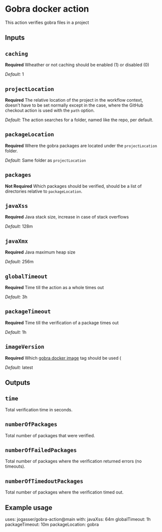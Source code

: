 # Gobra docker action

This action verifies gobra files in a project

## Inputs

## `caching`

**Required** Wheather or not caching should be enabled (1) or disabled (0)

*Default:*  1

## `projectLocation`

**Required** The relative location of the project in the workflow context, doesn't have to be set normally except in the case, where the GitHub checkout action is used with the `path` option.

*Default:* The action searches for a folder, named like the repo, per default.

## `packageLocation`

**Required** Where the gobra packages are located under the `projectLocation` folder.

*Default:* Same folder as `projectLocation`

## `packages`

**Not Required** Which packages should be verified, should be a list of directories relative to `packageLocation`.

## `javaXss`

**Required** Java stack size, increase in case of stack overflows

*Default:* 128m

## `javaXmx`

**Required** Java maximum heap size

*Default:* 256m


## `globalTimeout`

**Required** Time till the action as a whole times out

*Default:* 3h

## `packageTimeout`

**Required** Time till the verification of a package times out

*Default:* 1h

## `imageVersion`

**Required** Which [gobra docker image](https://github.com/jogasser/gobra/pkgs/container/gobra) tag should be used (

*Default:* latest

## Outputs

## `time`
Total verification time in seconds.

## `numberOfPackages`
Total number of packages that were verified.

## `numberOfFailedPackages`
Total number of packages where the verification returned errors (no timeouts).

## `numberOfTimedoutPackages`
Total number of packages where the verification timed out.

## Example usage

uses: jogasser/gobra-action@main
  with:
    javaXss: 64m
    globalTimeout: 1h
    packageTimeout: 10m
    packageLocation: gobra
          
